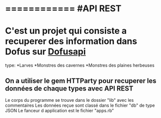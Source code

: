 		
============
#API REST
============


# C'est un projet qui consiste a recuperer des information dans Dofus sur [Dofusapi](https://dofapi.fr/) 

type: 	 *Larves
	 *Monstres des cavernes
	 *Monstres des plaines herbeuses
	  
## On a utiliser le gem HTTParty pour recuperer les données de chaque types avec API REST

Le corps du programme se trouve dans le dossier "lib" avec les commentaires
Les données reçue sont classé dans le fichier "db" de type JSON
Le fanceur d application est le fichier "apps.rb"

